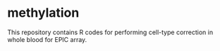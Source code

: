 # methylation
This repository contains R codes for performing cell-type correction in whole blood for EPIC array.
